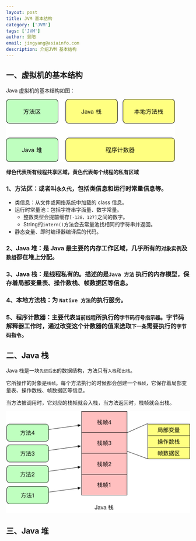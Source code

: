 ```yaml
---
layout: post
title: JVM 基本结构
category: ['JVM']
tags: ['JVM']
author: 景阳
email: jingyang@asiainfo.com
description: 介绍JVM 基本结构
---
```


## 一、虚拟机的基本结构
Java 虚拟机的基本结构如图：

![jvm.png](/assets/img/jvm.png)

**绿色代表所有线程共享区域，黄色代表每个线程的私有区域**

### 1、方法区：或者叫`永久代`，包括类信息和运行时常量信息等。
* 类信息：从文件或网络系统中加载的 class 信息。
* 运行时常量池：包括字符串字面量、数字常量。
  - 整数类型会提前缓存`[-128，127]`之间的数字。
  - String的`intern()`方法会去常量池找相同的字符串并返回。
* 静态变量、即时编译器编译后的代码。
### 2、Java 堆：是 Java 最主要的内存工作区域，几乎所有的`对象实例`及`数组`都在堆上分配。
### 3、Java 栈：是线程私有的。描述的是`Java 方法` 执行的内存模型，保存着局部变量表、操作数栈、帧数据区等信息。
### 4、本地方法栈：为 `Native 方法`的执行服务。
### 5、程序计数器：主要代表`当前线程`所执行的`字节码行号指示器`。字节码解释器工作时，通过改变这个计数器的值来选取`下一条`需要执行的`字节码指令`。

## 二、Java 栈
Java 栈是一块`先进后出`的数据结构，方法只有`入栈`和`出栈`。

它所操作的对象是`栈帧`。每个方法执行的时候都会创建一个`栈帧`，它保存着局部变量表、操作数栈、帧数据区等信息。

当方法被调用时，它对应的栈帧就会入栈，当方法返回时，栈帧就会出栈。

![stack.png](/assets/img/stack.png)

## 三、Java 堆
